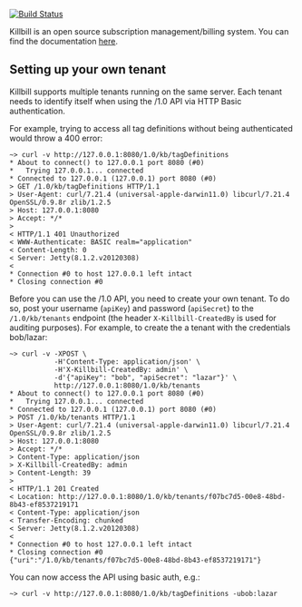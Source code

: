 [![Build Status](https://travis-ci.org/killbill/killbill.png)](https://travis-ci.org/killbill/killbill)

Killbill is an open source subscription management/billing system.
You can find the documentation [here](http://ning.github.com/killbill/).

Setting up your own tenant
--------------------------

Killbill supports multiple tenants running on the same server. Each tenant needs to identify itself when using the /1.0
API via HTTP Basic authentication.

For example, trying to access all tag definitions without being authenticated would throw a 400 error:

    ~> curl -v http://127.0.0.1:8080/1.0/kb/tagDefinitions
    * About to connect() to 127.0.0.1 port 8080 (#0)
    *   Trying 127.0.0.1... connected
    * Connected to 127.0.0.1 (127.0.0.1) port 8080 (#0)
    > GET /1.0/kb/tagDefinitions HTTP/1.1
    > User-Agent: curl/7.21.4 (universal-apple-darwin11.0) libcurl/7.21.4 OpenSSL/0.9.8r zlib/1.2.5
    > Host: 127.0.0.1:8080
    > Accept: */*
    >
    < HTTP/1.1 401 Unauthorized
    < WWW-Authenticate: BASIC realm="application"
    < Content-Length: 0
    < Server: Jetty(8.1.2.v20120308)
    <
    * Connection #0 to host 127.0.0.1 left intact
    * Closing connection #0


Before you can use the /1.0 API, you need to create your own tenant. To do so, post your username (`apiKey`) and password
(`apiSecret`) to the `/1.0/kb/tenants` endpoint (the header `X-Killbill-CreatedBy` is used for auditing purposes).
For example, to create the a tenant with the credentials bob/lazar:

    ~> curl -v -XPOST \
               -H'Content-Type: application/json' \
               -H'X-Killbill-CreatedBy: admin' \
               -d'{"apiKey": "bob", "apiSecret": "lazar"}' \
               http://127.0.0.1:8080/1.0/kb/tenants
    * About to connect() to 127.0.0.1 port 8080 (#0)
    *   Trying 127.0.0.1... connected
    * Connected to 127.0.0.1 (127.0.0.1) port 8080 (#0)
    > POST /1.0/kb/tenants HTTP/1.1
    > User-Agent: curl/7.21.4 (universal-apple-darwin11.0) libcurl/7.21.4 OpenSSL/0.9.8r zlib/1.2.5
    > Host: 127.0.0.1:8080
    > Accept: */*
    > Content-Type: application/json
    > X-Killbill-CreatedBy: admin
    > Content-Length: 39
    >
    < HTTP/1.1 201 Created
    < Location: http://127.0.0.1:8080/1.0/kb/tenants/f07bc7d5-00e8-48bd-8b43-ef8537219171
    < Content-Type: application/json
    < Transfer-Encoding: chunked
    < Server: Jetty(8.1.2.v20120308)
    <
    * Connection #0 to host 127.0.0.1 left intact
    * Closing connection #0
    {"uri":"/1.0/kb/tenants/f07bc7d5-00e8-48bd-8b43-ef8537219171"}


You can now access the API using basic auth, e.g.:

    ~> curl -v http://127.0.0.1:8080/1.0/kb/tagDefinitions -ubob:lazar
